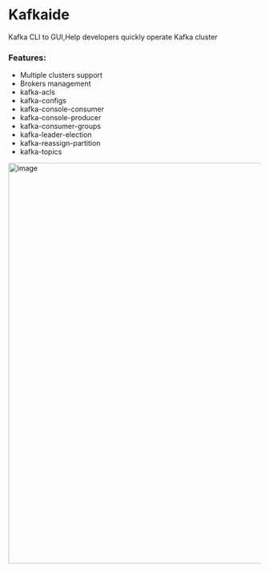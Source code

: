 # Kafkaide
Kafka CLI to GUI,Help developers quickly operate Kafka cluster
            <h3>Features:</h3>
            <ul>
                <li>Multiple clusters support</li>
                <li>Brokers management</li>
                <li>kafka-acls</li>
                <li>kafka-configs</li>
                <li>kafka-console-consumer</li>
                <li>kafka-console-producer</li>
                <li>kafka-consumer-groups</li>
                <li>kafka-leader-election</li>
                <li>kafka-reassign-partition</li>
                <li>kafka-topics</li>
           </ul>
<img width="800" alt="image" src="https://user-images.githubusercontent.com/16461324/194709854-19809a8e-2d18-433a-9121-959cde11f64b.png">
